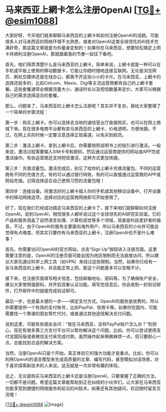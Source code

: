# 马来西亚上網卡怎么注册OpenAI [[TG💪+ @esim1088](https://t.me/s/esim1088)]

大家好呀，今天咱们就来聊聊马来西亚的上網卡和如何注册OpenAI的话题。可能很多人对马来西亚的网络环境不太熟悉，或者对OpenAI这类全球领先的AI技术充满好奇，那这篇文章就是为你量身定制的！如果你在马来西亚，想要轻松搞定上网卡并顺利注册OpenAI，那就跟着我的节奏一起往下看吧。

首先，咱们得弄清楚什么是马来西亚的上網卡。简单来说，上網卡就是一种可以在手机或平板上使用的移动数据卡，它能让你随时随地连接互联网。无论是浏览网页、刷社交媒体还是在线办公，都离不开这张小小的卡片。在马来西亚，上網卡的选择还挺多的，比如Celcom、Maxis、Digi等主流运营商都有自己的上網卡套餐。这些套餐通常会根据流量大小、通话时长以及短信数量来定价，大家可以根据自己的需求选择适合的套餐。

那么，问题来了，马来西亚的上網卡怎么注册呢？其实并不复杂，我给大家整理了一个简单的步骤流程：

第一步：购买上網卡。你可以选择去当地的通信营业厅直接购买，也可以在网上商城下单。现在很多电商平台都有卖马来西亚的上網卡，价格透明，方便快捷。不过，在网上买的时候一定要注意选择正规渠道，以免买到假货。

第二步：激活上網卡。拿到上網卡后，你需要按照说明书上的指引进行激活。一般来说，激活过程需要输入SIM卡号和密码，然后通过运营商提供的网站或APP完成激活操作。有些运营商还支持短信激活，这种方式更加快捷。

第三步：充值流量包。激活完成后，别忘了给你的上網卡充值流量包。不同的运营商有不同的充值方式，有的可以通过银行转账，有的可以直接通过运营商的APP或网站充值。记得选择适合自己使用习惯的流量包哦！

第四步：连接设备。将激活好的上網卡插入你的手机或其他移动设备中，打开设置中的移动网络选项，选择对应的运营商网络即可开始使用了。

好了，现在我们已经成功搞定马来西亚的上網卡了，接下来咱们就聊聊如何注册OpenAI。说到OpenAI，相信很多人都听说过这个全球领先的AI研究实验室。它的产品和服务涵盖了自然语言处理、计算机视觉等多个领域，简直是科技爱好者的福音。不过，由于OpenAI的服务主要面向海外用户，所以马来西亚的小伙伴可能会觉得有点难度。但其实只要你有马来西亚的上網卡，注册OpenAI也不是什么难事！

首先，你需要访问OpenAI的官方网站，点击“Sign Up”按钮进入注册页面。这里需要注意的是，OpenAI的注册页面可能会因为地区限制而无法直接访问，所以建议大家先通过科学上网工具（如VPN）来绕过这些限制。当然，如果你已经有一张马来西亚的上網卡，并且能正常上网，那这个问题基本可以忽略不计。

接下来，在注册页面填写相关信息，包括邮箱地址、密码等。为了确保账户安全，建议大家使用强密码，并开启双重认证功能。填写完信息后，你会收到一封验证邮件，打开邮件中的链接完成验证即可。

最后一步，也是最关键的一步——绑定支付方式。OpenAI的服务是收费的，所以你需要提供一个有效的支付账号，比如PayPal、信用卡等。如果你在国内，可能需要找一个靠谱的朋友帮忙代付，或者通过其他途径解决支付问题。

说到这里，可能有些朋友会问：“我在马来西亚，没有PayPal账户怎么办？”别担心，现在有很多第三方支付平台可以帮你解决这个问题。比如，你可以尝试使用支付宝国际版或者微信支付来完成付款。虽然操作起来稍微麻烦一点，但只要耐心一点，总能找到合适的解决方案。

当然，注册OpenAI只是个开始，真正体验它的强大功能才是重点。比如，你可以利用OpenAI的语言模型来生成高质量的文章、编写代码，甚至模拟对话场景。对于喜欢探索新技术的人来说，这无疑是一次非常有趣的体验。

总之，无论是购买马来西亚的上網卡还是注册OpenAI，只要掌握了正确的方法，一切都不是问题。希望这篇文章能帮助到正在纠结的小伙伴们，让大家在马来西亚也能享受到便捷的网络服务和前沿的AI技术。如果还有其他疑问，欢迎随时留言交流哦！

[[TG💪+ @esim1088](https://t.me/s/esim1088) ![Image](https://i.postimg.cc/4NQfJmqS/Snipaste-2025-05-13-00-14-12.png)]